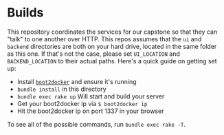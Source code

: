 # Builds

This repository coordinates the services for our capstone so that they can "talk" to one another over HTTP.
This repos assumes that the `ui` and `backend` directories are both on your hard drive, located in the same folder as this one.
If that's not the case, please set `UI_LOCATION` and `BACKEND_LOCATION` to their actual paths.
Here's a quick guide on getting set up:

* Install [`boot2docker`](https://docs.docker.com/installation/mac/) and ensure it's running
* `bundle install` in this directory
* `bundle exec rake up` Will start and build your server
* Get your boot2docker ip via `$ boot2docker ip`
* Hit the boot2docker ip on port 1337 in your browser

To see all of the possible commands, run `bundle exec rake -T`.
